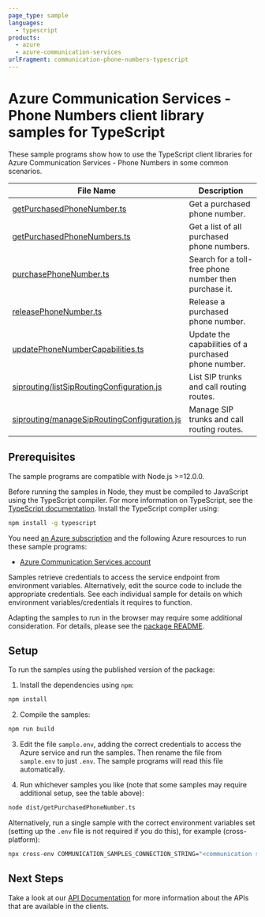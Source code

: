 ```yaml
---
page_type: sample
languages:
  - typescript
products:
  - azure
  - azure-communication-services
urlFragment: communication-phone-numbers-typescript
---
```


# Azure Communication Services - Phone Numbers client library samples for TypeScript

These sample programs show how to use the TypeScript client libraries for Azure Communication Services - Phone Numbers in some common scenarios.

| **File Name**                                                                | **Description**                                       |
| ---------------------------------------------------------------------------- | ----------------------------------------------------- |
| [getPurchasedPhoneNumber.ts][getpurchasedphonenumber]                        | Get a purchased phone number.                         |
| [getPurchasedPhoneNumbers.ts][getpurchasedphonenumbers]                      | Get a list of all purchased phone numbers.            |
| [purchasePhoneNumber.ts][purchasephonenumber]                                | Search for a toll-free phone number then purchase it. |
| [releasePhoneNumber.ts][releasephonenumber]                                  | Release a purchased phone number.                     |
| [updatePhoneNumberCapabilities.ts][updatephonenumbercapabilities]            | Update the capabilities of a purchased phone number.  |
| [siprouting/listSipRoutingConfiguration.js][listsiproutingconfiguration]     | List SIP trunks and call routing routes.              |
| [siprouting/manageSipRoutingConfiguration.js][managesiproutingconfiguration] | Manage SIP trunks and call routing routes.            |

## Prerequisites

The sample programs are compatible with Node.js >=12.0.0.

Before running the samples in Node, they must be compiled to JavaScript using the TypeScript compiler. For more information on TypeScript, see the [TypeScript documentation][typescript]. Install the TypeScript compiler using:

```bash
npm install -g typescript
```

You need [an Azure subscription][freesub] and the following Azure resources to run these sample programs:

- [Azure Communication Services account][createinstance_azurecommunicationservicesaccount]

Samples retrieve credentials to access the service endpoint from environment variables. Alternatively, edit the source code to include the appropriate credentials. See each individual sample for details on which environment variables/credentials it requires to function.

Adapting the samples to run in the browser may require some additional consideration. For details, please see the [package README][package].

## Setup

To run the samples using the published version of the package:

1. Install the dependencies using `npm`:

```bash
npm install
```

2. Compile the samples:

```bash
npm run build
```

3. Edit the file `sample.env`, adding the correct credentials to access the Azure service and run the samples. Then rename the file from `sample.env` to just `.env`. The sample programs will read this file automatically.

4. Run whichever samples you like (note that some samples may require additional setup, see the table above):

```bash
node dist/getPurchasedPhoneNumber.ts
```

Alternatively, run a single sample with the correct environment variables set (setting up the `.env` file is not required if you do this), for example (cross-platform):

```bash
npx cross-env COMMUNICATION_SAMPLES_CONNECTION_STRING="<communication samples connection string>" PHONE_NUMBER_TO_GET="<phone number to get>" AZURE_PHONE_NUMBER="<azure phone number>" node dist/getPurchasedPhoneNumber.js
```

## Next Steps

Take a look at our [API Documentation][apiref] for more information about the APIs that are available in the clients.

[getpurchasedphonenumber]: https://github.com/Azure/azure-sdk-for-js/blob/main/sdk/communication/communication-phone-numbers/samples/v1/typescript/src/getPurchasedPhoneNumber.ts
[getpurchasedphonenumbers]: https://github.com/Azure/azure-sdk-for-js/blob/main/sdk/communication/communication-phone-numbers/samples/v1/typescript/src/getPurchasedPhoneNumbers.ts
[purchasephonenumber]: https://github.com/Azure/azure-sdk-for-js/blob/main/sdk/communication/communication-phone-numbers/samples/v1/typescript/src/purchasePhoneNumber.ts
[releasephonenumber]: https://github.com/Azure/azure-sdk-for-js/blob/main/sdk/communication/communication-phone-numbers/samples/v1/typescript/src/releasePhoneNumber.ts
[updatephonenumbercapabilities]: https://github.com/Azure/azure-sdk-for-js/blob/main/sdk/communication/communication-phone-numbers/samples/v1/typescript/src/updatePhoneNumberCapabilities.ts
[listsiproutingconfiguration]: https://github.com/Azure/azure-sdk-for-js/blob/main/sdk/communication/communication-phone-numbers/samples/v1/javascript/siprouting/listSipRoutingConfiguration.js
[managesiproutingconfiguration]: https://github.com/Azure/azure-sdk-for-js/blob/main/sdk/communication/communication-phone-numbers/samples/v1/javascript/siprouting/manageSipRoutingConfiguration.js
[apiref]: https://docs.microsoft.com/javascript/api/@azure/communication-phone-numbers
[freesub]: https://azure.microsoft.com/free/
[createinstance_azurecommunicationservicesaccount]: https://docs.microsoft.com/azure/communication-services/quickstarts/create-communication-resource
[package]: https://github.com/Azure/azure-sdk-for-js/tree/main/sdk/communication/communication-phone-numbers/README.md
[typescript]: https://www.typescriptlang.org/docs/home.html
